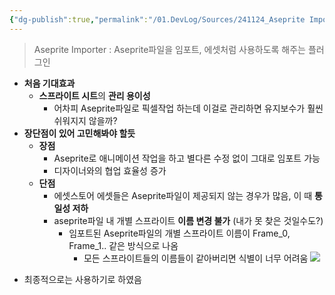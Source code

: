 ```yaml
---
{"dg-publish":true,"permalink":"/01.DevLog/Sources/241124_Aseprite Importer 사용 후기/","noteIcon":"","created":"2025-05-23T02:19:34.925+09:00","updated":"2025-07-20T02:49:56.111+09:00"}
---
```


> Aseprite Importer : Aseprite파일을 임포트, 에셋처럼 사용하도록 해주는 플러그인


- **처음 기대효과**
    - **스프라이트 시트**의 **관리 용이성**
        - 어차피 Aseprite파일로 픽셀작업 하는데 이걸로 관리하면 유지보수가 훨씬 쉬워지지 않을까?
- **장단점이 있어 고민해봐야 할듯**
    - **장점**
        - Aseprite로 애니메이션 작업을 하고 별다른 수정 없이 그대로 임포트 가능
        - 디자이너와의 협업 효율성 증가
    - **단점**
        - 에셋스토어 에셋들은 Aseprite파일이 제공되지 않는 경우가 많음, 이 때 **통일성 저하**
        - aseprite파일 내 개별 스프라이트 **이름 변경 불가** (내가 못 찾은 것일수도?)
            - 임포트된 Aseprite파일의 개별 스프라이트 이름이 Frame_0, Frame_1.. 같은 방식으로 나옴
                - 모든 스프라이트들의 이름들이 같아버리면 식별이 너무 어려움
![](https://i.imgur.com/cuV2Pn3.png)

* 최종적으로는 사용하기로 하였음
